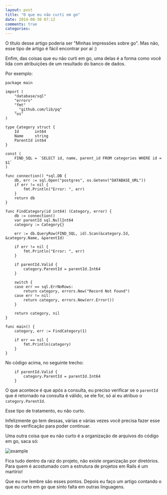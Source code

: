 ```yaml
---
layout: post
title: "O que eu não curti em go"
date: 2014-08-30 07:12
comments: true
categories: 
---
```

O título desse artigo poderia ser "Minhas impressões sobre go". Mas não, esse tipo de artigo é fácil encontrar por aí :)

Enfim, das coisas que eu não curti em go, uma delas é a forma como você lida com atribuições de um resultado do banco de dados.

Por exemplo:

```
package main

import (
	"database/sql"
	"errors"
	"fmt"
	_ "github.com/lib/pq"
	"os"
)

type Category struct {
	Id       int64
	Name     string
	ParentId int64
}

const (
	FIND_SQL = `SELECT id, name, parent_id FROM categories WHERE id = $1`
)

func connection() *sql.DB {
	db, err := sql.Open("postgres", os.Getenv("DATABASE_URL"))
	if err != nil {
		fmt.Println("Error: ", err)
	}
	return db
}

func FindCategory(id int64) (Category, error) {
	db := connection()
	var parentId sql.NullInt64
	category := Category{}

	err := db.QueryRow(FIND_SQL, id).Scan(&category.Id, &category.Name, &parentId)

	if err != nil {
		fmt.Println("Error: ", err)
	}

	if parentId.Valid {
		category.ParentId = parentId.Int64
	}

	switch {
	case err == sql.ErrNoRows:
		return category, errors.New("Record Not Found")
	case err != nil:
		return category, errors.New(err.Error())
	}

	return category, nil
}

func main() {
	category, err := FindCategory(1)

	if err == nil {
		fmt.Println(category)
	}
}
```

No código acima, no seguinte trecho:

```
	if parentId.Valid {
		category.ParentId = parentId.Int64
	}
```

O que acontece é que após a consulta, eu preciso verificar se o `parentId` que é retornado na consulta é válido, se ele for, só aí eu atribuo o `category.ParentId`.

Esse tipo de tratamento, eu não curto.

Infelizmente go tem dessas, várias e várias vezes você precisa fazer esse tipo de verificação para poder continuar.

Uma outra coisa que eu não curto é a organização de arquivos do código em go, saca só:

![example](http://monosnap.com/image/TyjibjnO3s2rNQHxvsWhAGW5eL1J90.png)

Fica tudo dentro da raiz do projeto, não existe organização por diretórios. Para quem é acostumado com a estrutura de projetos em Rails é um martírio!

Que eu me lembre são esses pontos. Depois eu faço um artigo contando o que eu curto em go que sinto falta em outras linguagens.

